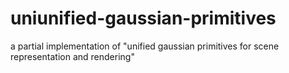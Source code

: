 # uniunified-gaussian-primitives
a partial implementation of "unified gaussian primitives for scene representation and rendering"


